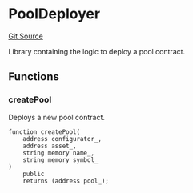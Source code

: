 # PoolDeployer

[Git Source](https://github.com/bsostech/isle/blob/1b9b42ecc99464a07a9859078c2c7bc923a6500d/docs/contracts/reference/libraries)

Library containing the logic to deploy a pool contract.

## Functions

### createPool

Deploys a new pool contract.

```solidity
function createPool(
    address configurator_,
    address asset_,
    string memory name_,
    string memory symbol_
)
    public
    returns (address pool_);
```
